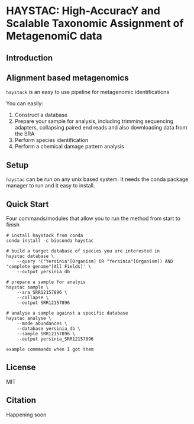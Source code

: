 HAYSTAC: High-AccuracY and Scalable Taxonomic Assignment of MetagenomiC data 
===

Introduction 
------------

Alignment based metagenomics
----------------------------

`haystack` is an easy to use pipeline for metagenomic identifications 

You can easily:

1. Construct a database 
2. Prepare your sample for analysis, including trimming sequencing adapters, collapsing paired end reads and also downloading data from the SRA
3. Perform species identification 
4. Perform a chemical damage pattern analysis 

Setup 
-----

`haystac` can be run on any unix based system. It needs the conda package manager to run and it easy to install. 

Quick Start 
-----------

Four commands/modules that allow you to run the method from start to finish 

```
# install haystack from conda
conda install -c bioconda haystac
```

```
# build a target database of species you are interested in
haystac database \
    --query '("Yersinia"[Organism] OR "Yersinia"[Organism]) AND "complete genome"[All Fields]' \
    --output yersinia_db
```

```
# prepare a sample for analyis 
haystac sample \
    --sra SRR12157896 \
    --collapse \
    --output SRR12157896
```

```
# analyse a sample against a specific database
haystac analyse \
    --mode abundances \
    --database yersinia_db \
    --sample SRR12157896 \
    --output yersinia_SRR12157896
```

```example commmands when I got them```


License 
-------

MIT

Citation 
--------

Happening soon 
